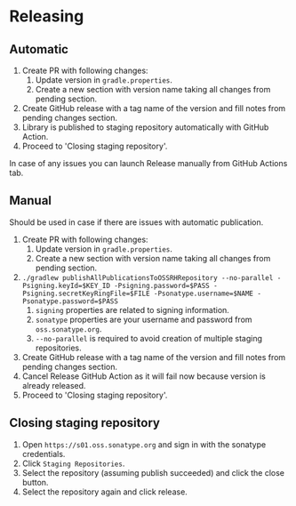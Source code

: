 # Releasing

## Automatic

1. Create PR with following changes:
    1. Update version in `gradle.properties`.
    2. Create a new section with version name taking all changes from pending section.
2. Create GitHub release with a tag name of the version and fill notes from pending changes section.
3. Library is published to staging repository automatically with GitHub Action.
4. Proceed to 'Closing staging repository'.

In case of any issues you can launch Release manually from GitHub Actions tab.

## Manual

Should be used in case if there are issues with automatic publication.

1. Create PR with following changes:
    1. Update version in `gradle.properties`.
    2. Create a new section with version name taking all changes from pending section.
2. `./gradlew publishAllPublicationsToOSSRHRepository --no-parallel -Psigning.keyId=$KEY_ID -Psigning.password=$PASS -Psigning.secretKeyRingFile=$FILE -Psonatype.username=$NAME -Psonatype.password=$PASS`
    1. `signing` properties are related to signing information.
    2. `sonatype` properties are your username and password from `oss.sonatype.org`.
    3. `--no-parallel` is required to avoid creation of multiple staging repositories.
3. Create GitHub release with a tag name of the version and fill notes from pending changes section.
4. Cancel Release GitHub Action as it will fail now because version is already released.
5. Proceed to 'Closing staging repository'.

## Closing staging repository

1. Open `https://s01.oss.sonatype.org` and sign in with the sonatype credentials.
2. Click `Staging Repositories`.
3. Select the repository (assuming publish succeeded) and click the close button.
4. Select the repository again and click release.

